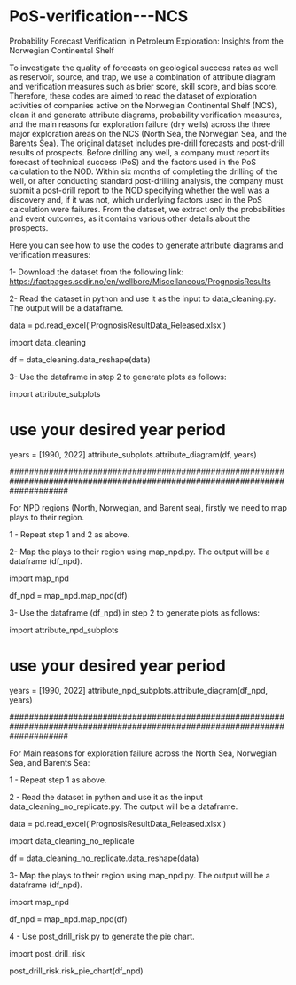 # PoS-verification---NCS
Probability Forecast Verification in Petroleum Exploration: Insights from the Norwegian Continental Shelf

To investigate the quality of forecasts on geological success rates as well as reservoir, source, and trap, we use a combination of attribute diagram and verification measures such as brier score, skill score, and bias score.
Therefore, these codes are aimed to read the dataset of exploration activities of companies active on the Norwegian Continental Shelf (NCS), clean it and generate attribute diagrams, probability verification measures, and the main reasons for exploration failure (dry wells) across the three major exploration areas on the NCS (North Sea, the Norwegian Sea, and the Barents Sea). 
The original dataset includes pre-drill forecasts and post-drill results of prospects. Before drilling any well, a company must report its forecast of technical success (PoS) and the factors used in the PoS calculation to the NOD. Within six months of completing the drilling of the well, or after conducting standard post-drilling analysis, the company must submit a post-drill report to the NOD specifying whether the well was a discovery and, if it was not, which underlying factors used in the PoS calculation were failures. From the dataset, we extract only the probabilities and event outcomes, as it contains various other details about the prospects.


Here you can see how to use the codes to generate attribute diagrams and verification measures:

1- Download the dataset from the following link:
https://factpages.sodir.no/en/wellbore/Miscellaneous/PrognosisResults

2- Read the dataset in python and use it as the input to data_cleaning.py. The output will be a dataframe.

data = pd.read_excel('PrognosisResultData_Released.xlsx')

import  data_cleaning

df = data_cleaning.data_reshape(data)


3- Use the dataframe in step 2 to generate plots as follows:

import attribute_subplots

# use your desired year period
years = [1990, 2022]
attribute_subplots.attribute_diagram(df, years)



############################################################################################################################

For NPD regions (North, Norwegian, and Barent sea), firstly we need to map plays to their region.

1 - Repeat step 1 and 2 as above.

2- Map the plays to their region using map_npd.py. The output will be a dataframe (df_npd).

import map_npd

df_npd = map_npd.map_npd(df)


3- Use the dataframe (df_npd) in step 2 to generate plots as follows:

import attribute_npd_subplots

# use your desired year period
years = [1990, 2022]
attribute_npd_subplots.attribute_diagram(df_npd, years)

############################################################################################################################

For Main reasons for exploration failure across the North Sea, Norwegian Sea, and Barents Sea:

1 - Repeat step 1 as above.

2 - Read the dataset in python and use it as the input data_cleaning_no_replicate.py. The output will be a dataframe.

data = pd.read_excel('PrognosisResultData_Released.xlsx')

import  data_cleaning_no_replicate

df = data_cleaning_no_replicate.data_reshape(data)

3- Map the plays to their region using map_npd.py. The output will be a dataframe (df_npd).

import map_npd

df_npd = map_npd.map_npd(df)


4 - Use post_drill_risk.py to generate	 the pie chart.

import post_drill_risk

post_drill_risk.risk_pie_chart(df_npd)




